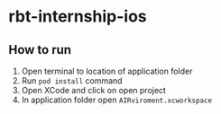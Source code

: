 # rbt-internship-ios

## How to run

1. Open terminal to location of application folder
2. Run `pod install` command
3. Open XCode and click on open project
4. In application folder open `AIRviroment.xcworkspace`
